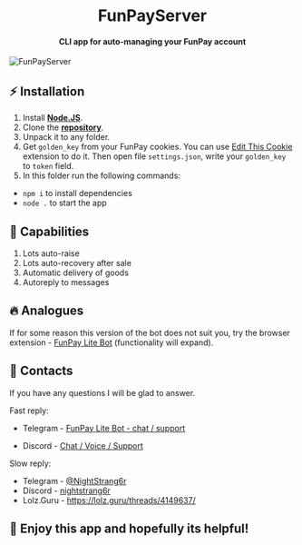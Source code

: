 <h1 align="center">
    FunPayServer
</h1>

<h4 align="center">
    CLI app for auto-managing your FunPay account
</h4>

![FunPayServer](https://i.ibb.co/856h2xS/Screenshot-104.png "FunPayServer")

## ⚡ **Installation**

1. Install **[Node.JS](https://nodejs.org/en/)**.
1. Clone the **[repository](https://github.com/NightStrang6r/FunPayServer)**.
2. Unpack it to any folder.
3. Get `golden_key` from your FunPay cookies. You can use [Edit This Cookie](https://chrome.google.com/webstore/detail/editthiscookie/fngmhnnpilhplaeedifhccceomclgfbg) extension to do it. Then open file `settings.json`, write your `golden_key` to `token` field.
4. In this folder run the following commands:
- `npm i` to install dependencies
- `node .` to start the app

## 🤖 **Capabilities**

1. Lots auto-raise
2. Lots auto-recovery after sale
3. Automatic delivery of goods
4. Autoreply to messages

## 🔥 Analogues
If for some reason this version of the bot does not suit you, try the browser extension - [FunPay Lite Bot](https://chrome.google.com/webstore/detail/funpay-lite-bot/amicfiagmpbgfiiopieeemlkblfeeeip) (functionality will expand).

## 📧 Contacts
If you have any questions I will be glad to answer.

Fast reply:

- Telegram - [FunPay Lite Bot - chat / support](https://t.me/fplite)

- Discord - [Chat / Voice / Support](https://discord.com/invite/TFfGGNzU4R)

Slow reply:

- Telegram - [@NightStrang6r](https://t.me/NightStrang6r)
- Discord - [nightstrang6r](https://discord.com/users/337518982695485450)
- Lolz.Guru - https://lolz.guru/threads/4149637/

## 🎉 Enjoy this app and hopefully its helpful!
